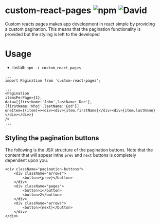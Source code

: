 # custom-react-pages ![npm](https://img.shields.io/npm/dt/custom_react_pages) ![David](https://img.shields.io/david/peer/hezronkimutai/react_pages)

Custom reacts pages makes app development in react simple by providing a custom pagination. This means that the pagination functionality is provided but the styling is left to the developed

# Usage

- Install: `npm -i custom_react_pages`

```
...
import Pagination from 'custom-react-pages';

...
<Pagination
itemsPerPage={1},
data=[{firstName:'John',lastName:'Doe'},{firstName:'Nhoj',lastName:'Eod'}]
oneItem={(item)=><div><div>{item.firstName}</div><div>{item.lastName}</div></div>}
/>
...
```

## Styling the pagination buttons

The following is the JSX structure of the pagination buttons. Note that the content that will appear inthe `prev` and `next` buttons is completely dependent upon you.

```
<div className="pagination-buttons">
    <div className="arrows">
        <button>{prev}</button>
    </div>
    <div className="pages">
        <button>1</button>
        <button>2</button>
    </div>
    <div className="arrows">
        <button>{next}</button>
    </div>
</div>
```
